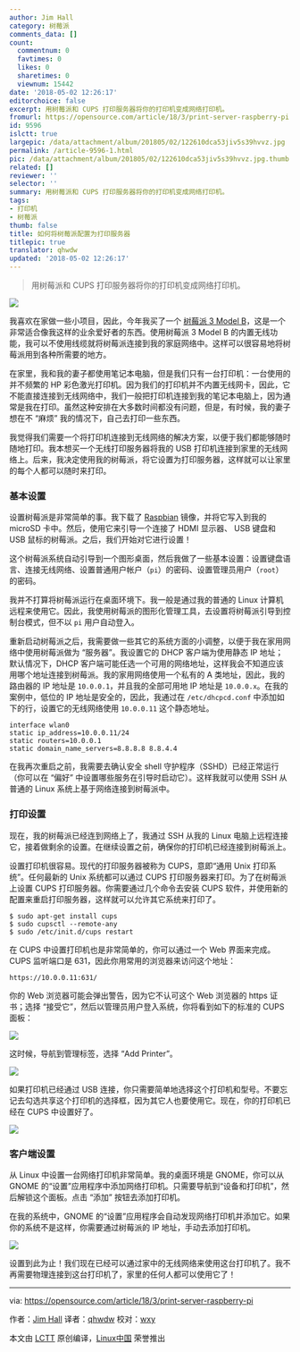```yaml
---
author: Jim Hall
category: 树莓派
comments_data: []
count:
  commentnum: 0
  favtimes: 0
  likes: 0
  sharetimes: 0
  viewnum: 15442
date: '2018-05-02 12:26:17'
editorchoice: false
excerpt: 用树莓派和 CUPS 打印服务器将你的打印机变成网络打印机。
fromurl: https://opensource.com/article/18/3/print-server-raspberry-pi
id: 9596
islctt: true
largepic: /data/attachment/album/201805/02/122610dca53jiv5s39hvvz.jpg
permalink: /article-9596-1.html
pic: /data/attachment/album/201805/02/122610dca53jiv5s39hvvz.jpg.thumb.jpg
related: []
reviewer: ''
selector: ''
summary: 用树莓派和 CUPS 打印服务器将你的打印机变成网络打印机。
tags:
- 打印机
- 树莓派
thumb: false
title: 如何将树莓派配置为打印服务器
titlepic: true
translator: qhwdw
updated: '2018-05-02 12:26:17'
---
```



> 
> 用树莓派和 CUPS 打印服务器将你的打印机变成网络打印机。
> 
> 
> 


![](/data/attachment/album/201805/02/122610dca53jiv5s39hvvz.jpg)


我喜欢在家做一些小项目，因此，今年我买了一个 [树莓派 3 Model B](https://www.raspberrypi.org/products/raspberry-pi-3-model-b/)，这是一个非常适合像我这样的业余爱好者的东西。使用树莓派 3 Model B 的内置无线功能，我可以不使用线缆就将树莓派连接到我的家庭网络中。这样可以很容易地将树莓派用到各种所需要的地方。


在家里，我和我的妻子都使用笔记本电脑，但是我们只有一台打印机：一台使用的并不频繁的 HP 彩色激光打印机。因为我们的打印机并不内置无线网卡，因此，它不能直接连接到无线网络中，我们一般把打印机连接到我的笔记本电脑上，因为通常是我在打印。虽然这种安排在大多数时间都没有问题，但是，有时候，我的妻子想在不 “麻烦” 我的情况下，自己去打印一些东西。


我觉得我们需要一个将打印机连接到无线网络的解决方案，以便于我们都能够随时随地打印。我本想买一个无线打印服务器将我的 USB 打印机连接到家里的无线网络上。后来，我决定使用我的树莓派，将它设置为打印服务器，这样就可以让家里的每个人都可以随时来打印。


### 基本设置


设置树莓派是非常简单的事。我下载了 [Raspbian](https://www.raspberrypi.org/downloads/) 镜像，并将它写入到我的 microSD 卡中。然后，使用它来引导一个连接了 HDMI 显示器、 USB 键盘和 USB 鼠标的树莓派。之后，我们开始对它进行设置！


这个树莓派系统自动引导到一个图形桌面，然后我做了一些基本设置：设置键盘语言、连接无线网络、设置普通用户帐户（`pi`）的密码、设置管理员用户（`root`）的密码。


我并不打算将树莓派运行在桌面环境下。我一般是通过我的普通的 Linux 计算机远程来使用它。因此，我使用树莓派的图形化管理工具，去设置将树莓派引导到控制台模式，但不以 `pi` 用户自动登入。


重新启动树莓派之后，我需要做一些其它的系统方面的小调整，以便于我在家用网络中使用树莓派做为 “服务器”。我设置它的 DHCP 客户端为使用静态 IP 地址；默认情况下，DHCP 客户端可能任选一个可用的网络地址，这样我会不知道应该用哪个地址连接到树莓派。我的家用网络使用一个私有的 A 类地址，因此，我的路由器的 IP 地址是 `10.0.0.1`，并且我的全部可用地 IP 地址是 `10.0.0.x`。在我的案例中，低位的 IP 地址是安全的，因此，我通过在 `/etc/dhcpcd.conf` 中添加如下的行，设置它的无线网络使用 `10.0.0.11` 这个静态地址。



```
interface wlan0
static ip_address=10.0.0.11/24
static routers=10.0.0.1
static domain_name_servers=8.8.8.8 8.8.4.4

```

在我再次重启之前，我需要去确认安全 shell 守护程序（SSHD）已经正常运行（你可以在 “偏好” 中设置哪些服务在引导时启动它）。这样我就可以使用 SSH 从普通的 Linux 系统上基于网络连接到树莓派中。


### 打印设置


现在，我的树莓派已经连到网络上了，我通过 SSH 从我的 Linux 电脑上远程连接它，接着做剩余的设置。在继续设置之前，确保你的打印机已经连接到树莓派上。


设置打印机很容易。现代的打印服务器被称为 CUPS，意即“通用 Unix 打印系统”。任何最新的 Unix 系统都可以通过 CUPS 打印服务器来打印。为了在树莓派上设置 CUPS 打印服务器。你需要通过几个命令去安装 CUPS 软件，并使用新的配置来重启打印服务器，这样就可以允许其它系统来打印了。



```
$ sudo apt-get install cups
$ sudo cupsctl --remote-any
$ sudo /etc/init.d/cups restart

```

在 CUPS 中设置打印机也是非常简单的，你可以通过一个 Web 界面来完成。CUPS 监听端口是 631，因此你用常用的浏览器来访问这个地址：



```
https://10.0.0.11:631/

```

你的 Web 浏览器可能会弹出警告，因为它不认可这个 Web 浏览器的 https 证书；选择 “接受它”，然后以管理员用户登入系统，你将看到如下的标准的 CUPS 面板：


![](/data/attachment/album/201805/02/122623f49e5aoiooso4mev.png)


这时候，导航到管理标签，选择 “Add Printer”。


![](/data/attachment/album/201805/02/122623kt47jnf45j2zmcot.png)


如果打印机已经通过 USB 连接，你只需要简单地选择这个打印机和型号。不要忘记去勾选共享这个打印机的选择框，因为其它人也要使用它。现在，你的打印机已经在 CUPS 中设置好了。


![](/data/attachment/album/201805/02/122624a291aw9ncu3u3299.png)


### 客户端设置


从 Linux 中设置一台网络打印机非常简单。我的桌面环境是 GNOME，你可以从 GNOME 的“设置”应用程序中添加网络打印机。只需要导航到“设备和打印机”，然后解锁这个面板。点击 “添加” 按钮去添加打印机。


在我的系统中，GNOME 的“设置”应用程序会自动发现网络打印机并添加它。如果你的系统不是这样，你需要通过树莓派的 IP 地址，手动去添加打印机。


![](/data/attachment/album/201805/02/122624dgvzgqcigdd55s05.png)


设置到此为止！我们现在已经可以通过家中的无线网络来使用这台打印机了。我不再需要物理连接到这台打印机了，家里的任何人都可以使用它了！




---


via: <https://opensource.com/article/18/3/print-server-raspberry-pi>


作者：[Jim Hall](https://opensource.com/users/jim-hall) 译者：[qhwdw](https://github.com/qhwdw) 校对：[wxy](https://github.com/wxy)


本文由 [LCTT](https://github.com/LCTT/TranslateProject) 原创编译，[Linux中国](https://linux.cn/) 荣誉推出
